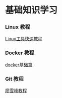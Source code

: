 # 基础知识学习
### Linux 教程
[Linux工具快速教程](https://linuxtools-rst.readthedocs.io/zh-cn/latest/index.html
)

### Docker 教程
[docker基础篇](https://mynamelancelot.github.io/docker/docker-%E5%9F%BA%E7%A1%80%E7%AF%87.html
)

### Git 教程
[廖雪峰教程](https://liaoxuefeng.com/books/git/introduction/index.html)

